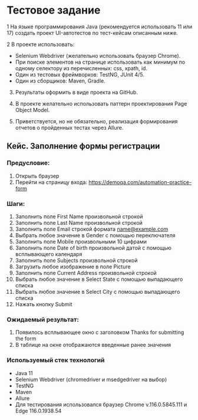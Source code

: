 # Тестовое задание

1 На языке программирования Java (рекомендуется использовать 11 или 17) создать проект 
UI-автотестов по тест-кейсам описанным ниже.

2 В проекте использовать: 
* Selenium Webdriver (желательно использовать браузер Chrome).
* При поиске элементов на странице использовать как минимум по одному селектору из 
перечисленных: css, xpath, id.
* Один из тестовых фреймворков: TestNG, JUnit 4/5.
* Один из сборщиков: Maven, Gradle.

3. Результаты оформить в виде проекта на GitHub.
  
4. В проекте желательно использовать паттерн проектирования Page Object Model.

5. Приветствуется, но не обязательно, реализация формирования отчетов о пройденных 
тестах через Allure.

## Кейс. Заполнение формы регистрации
### Предусловие:
1. Открыть браузер
2. Перейти на страницу входа: https://demoqa.com/automation-practice-form
### Шаги:
1. Заполнить поле First Name произвольной строкой
2. Заполнить поле Last Name произвольной строкой
3. Заполнить поле Email строкой формата name@example.com
4. Выбрать любое значение в Gender с помощью переключателя
5. Заполнить поле Mobile произвольными 10 цифрами
6. Заполнить поле Date of birth произвольной датой с помощью всплывающего календаря
7. Заполнить поле Subjects произвольной строкой
8. Загрузить любое изображение в поле Picture
9. Заполнить поле Current Address произвольной строкой
10. Выбрать любое значение в Select State с помощью выпадающего списка
11. Выбрать любое значение в Select City с помощью выпадающего списка
12. Нажать кнопку Submit
### Ожидаемый результат:
1. Появилось всплывающее окно с заголовком Thanks for submitting the form
2. В таблице на окне отображаются введенные ранее значения

### Используемый стек технологий
* Java 11
* Selenium Webdriver (chromedriver и msedgedriver на выбор)
* TestNG
* Maven
* Allure
* Для тестирования использовался браузер Chrome v.116.0.5845.111 и Edge 116.0.1938.54
